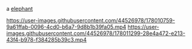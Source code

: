 a
[elephant](mic/1.wav)

https://user-images.githubusercontent.com/44526978/178010759-9a61ffab-0096-4cd0-b6a7-9d8b1b39fa05.mp4
https://user-images.githubusercontent.com/44526978/178011299-28e4a472-e213-43f4-b978-f384285b39c3.mp4

